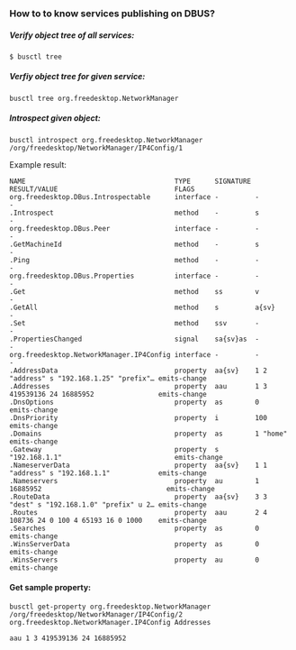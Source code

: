 ### How to to know services publishing on DBUS?

##### Verify object tree of all services:
`
$ busctl tree
`

##### Verfiy object tree for given service:
`
busctl tree org.freedesktop.NetworkManager
`

##### Introspect given object:
`
busctl introspect org.freedesktop.NetworkManager /org/freedesktop/NetworkManager/IP4Config/1
`

Example result:

```
NAME                                     TYPE      SIGNATURE RESULT/VALUE                             FLAGS
org.freedesktop.DBus.Introspectable      interface -         -                                        -
.Introspect                              method    -         s                                        -
org.freedesktop.DBus.Peer                interface -         -                                        -
.GetMachineId                            method    -         s                                        -
.Ping                                    method    -         -                                        -
org.freedesktop.DBus.Properties          interface -         -                                        -
.Get                                     method    ss        v                                        -
.GetAll                                  method    s         a{sv}                                    -
.Set                                     method    ssv       -                                        -
.PropertiesChanged                       signal    sa{sv}as  -                                        -
org.freedesktop.NetworkManager.IP4Config interface -         -                                        -
.AddressData                             property  aa{sv}    1 2 "address" s "192.168.1.25" "prefix"… emits-change
.Addresses                               property  aau       1 3 419539136 24 16885952                emits-change
.DnsOptions                              property  as        0                                        emits-change
.DnsPriority                             property  i         100                                      emits-change
.Domains                                 property  as        1 "home"                                 emits-change
.Gateway                                 property  s         "192.168.1.1"                            emits-change
.NameserverData                          property  aa{sv}    1 1 "address" s "192.168.1.1"            emits-change
.Nameservers                             property  au        1 16885952                               emits-change
.RouteData                               property  aa{sv}    3 3 "dest" s "192.168.1.0" "prefix" u 2… emits-change
.Routes                                  property  aau       2 4 108736 24 0 100 4 65193 16 0 1000    emits-change
.Searches                                property  as        0                                        emits-change
.WinsServerData                          property  as        0                                        emits-change
.WinsServers                             property  au        0                                        emits-change
```

#### Get sample property:

`
busctl get-property org.freedesktop.NetworkManager /org/freedesktop/NetworkManager/IP4Config/2 org.freedesktop.NetworkManager.IP4Config Addresses
`

```
aau 1 3 419539136 24 16885952
```

